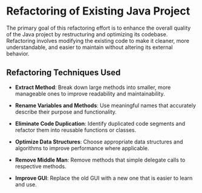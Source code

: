 # Refactoring of Existing Java Project

The primary goal of this refactoring effort is to enhance the overall quality of the Java project by restructuring and optimizing its codebase. Refactoring involves modifying the existing code to make it cleaner, more understandable, and easier to maintain without altering its external behavior.

## Refactoring Techniques Used

- **Extract Method**: Break down large methods into smaller, more manageable ones to improve readability and maintainability.
  
- **Rename Variables and Methods**: Use meaningful names that accurately describe their purpose and functionality.
  
- **Eliminate Code Duplication**: Identify duplicated code segments and refactor them into reusable functions or classes.
  
- **Optimize Data Structures**: Choose appropriate data structures and algorithms to improve performance where applicable.

- **Remove Middle Man**: Remove methods that simple delegate calls to respective methods. 

- **Improve GUI**: Replace the old GUI with a new one that is easier to learn and use.
